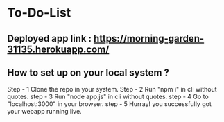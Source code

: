 # To-Do-List

## Deployed app link : https://morning-garden-31135.herokuapp.com/

## How to set up on your local system ?

Step - 1 Clone the repo in your system.
Step - 2 Run "npm i" in cli without quotes.
step - 3 Run "node app.js" in cli without quotes.
step - 4 Go to "localhost:3000" in your browser.
step - 5 Hurray! you successfully got your webapp running live.
